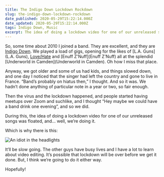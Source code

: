 ```yaml
---
title: The Indigo Down Lockdown Rockdown
slug: the-indigo-down-lockdown-rockdown
date_published: 2020-05-29T15:22:14.000Z
date_updated: 2020-05-29T15:22:14.000Z
tags: Indigo Down, Music
excerpt: The idea of doing a lockdown video for one of our unreleased songs was floated, and… well, we’re doing it.
---
```


So, some time about 2010 I joined a band. They are excellent, and they are [Indigo Down](https://indigodown.com/). We played a load of gigs, opening for the likes of [L.A. Guns](L.A. Guns), [Love/Hate](Love/Hate) and [Enuff Z'Nuff](Enuff Z'Nuff) all at the splendid [Underworld in Camden](Underworld in Camden). Oh how I miss that place.

Anyway, we got older and some of us had kids, and things slowed down, and one day I noticed that the singer had left the country and gone to live in France. “Band’s probably on hiatus then,” I thought. And so it was. We hadn’t done anything of particular note in a year or two, so fair enough.

Then the virus and the lockdown happened, and people started having meetups over Zoom and suchlike, and I thought “Hey maybe we could have a band drink one evening”, and so we did.

During this, the idea of doing a lockdown video for one of our unreleased songs was floated, and… well, we’re doing it.

Which is why there is this:

![An idiot in the headlights](/public/images/2020/05/IMG_5042.jpg)

It’ll be slow going. The other guys have busy lives and I have a lot to learn about video editing. It’s possible that lockdown will be over before we get it done. But, I think we’re going to do it either way.

Hopefully!
